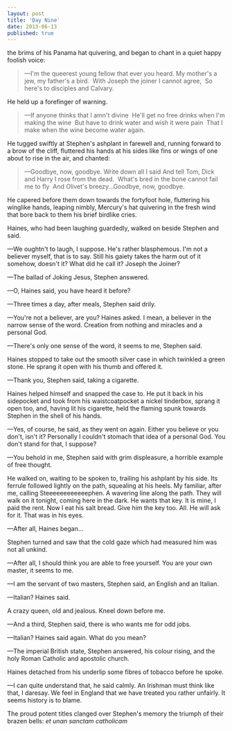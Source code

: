 ```yaml
---
layout: post
title: 'Day Nine'
date: 2013-06-13 
published: true
---
```

the brims of his Panama hat quivering, and began to chant in a quiet happy foolish voice:

> —I'm the queerest young fellow that ever you heard.
> My mother's a jew, my father's a bird.
> With Joseph the joiner I cannot agree,
> So here's to disciples and Calvary.

He held up a forefinger of warning.

> —If anyone thinks that I amn't divine
> He'll get no free drinks when I'm making the wine
> But have to drink water and wish it were pain
> That I make when the wine become water again.

He tugged swiftly at Stephen's ashplant in farewell and, running forward to a brow of the cliff, fluttered his hands at his sides like fins or wings of one about to rise in the air, and chanted:

> —Goodbye, now, goodbye. Write down all I said
> And tell Tom, Dick and Harry I rose from the dead.
> What's bred in the bone cannot fail me to fly
> And Olivet's breezy…Goodbye, now, goodbye.

He capered before them down towards the fortyfoot hole, fluttering his winglike hands, leaping nimbly, Mercury's hat quivering in the fresh wind that bore back to them his brief birdlike cries.

Haines, who had been laughing guardedly, walked on beside Stephen and said.

—We oughtn't to laugh, I suppose. He's rather blasphemous. I'm not a believer myself, that is to say. Still his gaiety takes the harm out of it somehow, doesn't it? What did he call it? Joseph the Joiner?

—The ballad of Joking Jesus, Stephen answered.

—O, Haines said, you have heard it before?

—Three times a day, after meals, Stephen said drily.

—You're not a believer, are you? Haines asked. I mean, a believer in the narrow sense of the word. Creation from nothing and miracles and a personal God.

—There's only one sense of the word, it seems to me, Stephen said.

Haines stopped to take out the smooth silver case in which twinkled a green stone. He sprang it open with his thumb and offered it.

—Thank you, Stephen said, taking a cigarette.

Haines helped himself and snapped the case to. He put it back in his sidepocket and took from his waistcoatpocket a nickel tinderbox, sprang it open too, and, having lit his cigarette, held the flaming spunk towards Stephen in the shell of his hands.

—Yes, of course, he said, as they went on again. Either you believe or you don't, isn't it? Personally I couldn't stomach that idea of a personal God. You don't stand for that, I suppose?

—You behold in me, Stephen said with grim displeasure, a horrible example of free thought.

He walked on, waiting to be spoken to, trailing his ashplant by his side. Its ferrule followed lightly on the path, squealing at his heels. My familiar, after me, calling Steeeeeeeeeeeephen. A wavering line along the path. They will walk on it tonight, coming here in the dark. He wants that key. It is mine, I paid the rent. Now I eat his salt bread. Give him the key too. All. He will ask for it. That was in his eyes.

—After all, Haines began…

Stephen turned and saw that the cold gaze which had measured him was not all unkind.

—After all, I should think you are able to free yourself. You are your own master, it seems to me.

—I am the servant of two masters, Stephen said, an English and an Italian.

—Italian? Haines said.

A crazy queen, old and jealous. Kneel down before me.

—And a third, Stephen said, there is who wants me for odd jobs.

—Italian? Haines said again. What do you mean?

—The imperial British state, Stephen answered, his colour rising, and the holy Roman Catholic and apostolic church.

Haines detached from his underlip some fibres of tobacco before he spoke.

—I can quite understand that, he said calmly. An Irishman must think like that, I daresay. We feel in England that we have treated you rather unfairly. It seems history is to blame.

The proud potent titles clanged over Stephen's memory the triumph of their brazen bells: *et unan sanctam catholicam*